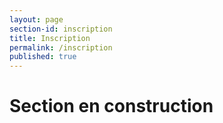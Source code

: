 ```yaml
---
layout: page
section-id: inscription
title: Inscription
permalink: /inscription
published: true 
---
```


# Section en construction
